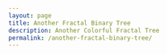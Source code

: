 ```yaml
---
layout: page
title: Another Fractal Binary Tree
description: Another Colorful Fractal Tree
permalink: /another-fractal-binary-tree/
---
```


<script src="/js/libs/canvasElements.js"></script>
<script type="text/javascript" src="/js/canvasExperiments/fractal-binary-tree-color.js"></script>

